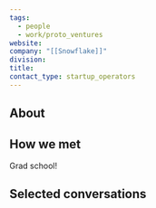 ```yaml
---
tags:
  - people
  - work/proto_ventures
website: 
company: "[[Snowflake]]"
division: 
title: 
contact_type: startup_operators
---
```

## About


## How we met
Grad school!

## Selected conversations

